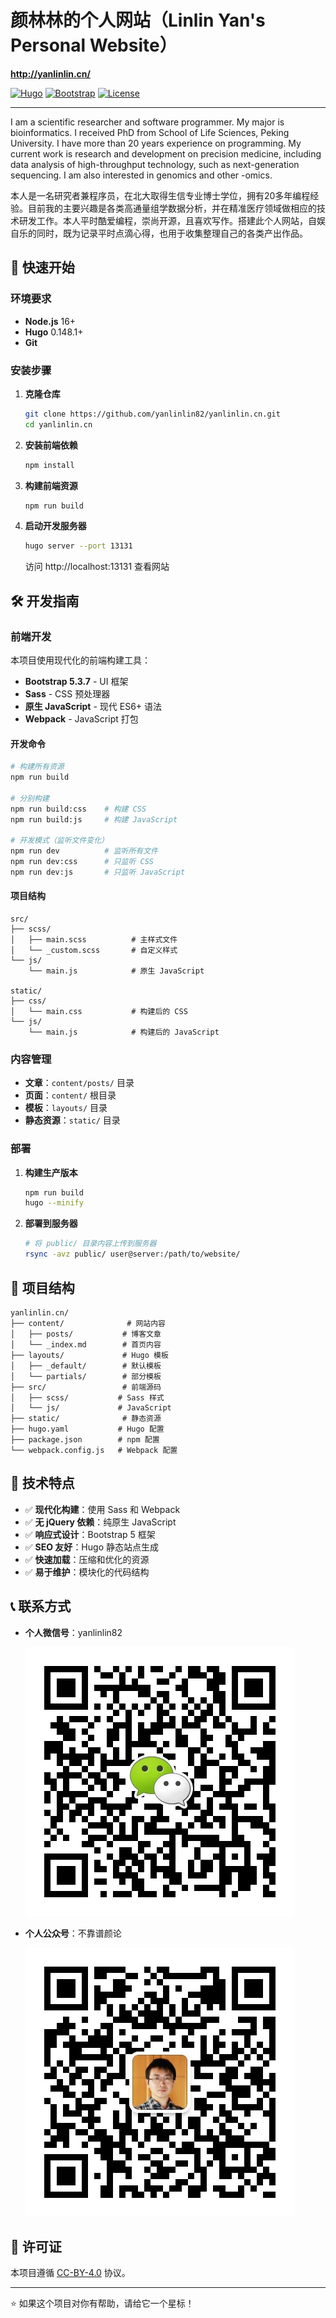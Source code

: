 # 颜林林的个人网站（Linlin Yan's Personal Website）

**http://yanlinlin.cn/**

[![Hugo](https://img.shields.io/badge/Hugo-0.148.1+-blue.svg)](https://gohugo.io/)
[![Bootstrap](https://img.shields.io/badge/Bootstrap-5.3.7-purple.svg)](https://getbootstrap.com/)
[![License](https://img.shields.io/badge/License-CC--BY--4.0-green.svg)](https://creativecommons.org/licenses/by/4.0/)

---

I am a scientific researcher and software programmer. My major is bioinformatics. I received PhD from School of Life Sciences, Peking University. I have more than 20 years experience on programming. My current work is research and development on precision medicine, including data analysis of high-throughput technology, such as next-generation sequencing. I am also interested in genomics and other -omics.

本人是一名研究者兼程序员，在北大取得生信专业博士学位，拥有20多年编程经验。目前我的主要兴趣是各类高通量组学数据分析，并在精准医疗领域做相应的技术研发工作。本人平时酷爱编程，崇尚开源，且喜欢写作。搭建此个人网站，自娱自乐的同时，既为记录平时点滴心得，也用于收集整理自己的各类产出作品。

## 🚀 快速开始

### 环境要求

- **Node.js** 16+ 
- **Hugo** 0.148.1+
- **Git**

### 安装步骤

1. **克隆仓库**

   ```bash
   git clone https://github.com/yanlinlin82/yanlinlin.cn.git
   cd yanlinlin.cn
   ```

2. **安装前端依赖**

   ```bash
   npm install
   ```

3. **构建前端资源**

   ```bash
   npm run build
   ```

4. **启动开发服务器**

   ```bash
   hugo server --port 13131
   ```

   访问 http://localhost:13131 查看网站

## 🛠️ 开发指南

### 前端开发

本项目使用现代化的前端构建工具：

- **Bootstrap 5.3.7** - UI 框架
- **Sass** - CSS 预处理器  
- **原生 JavaScript** - 现代 ES6+ 语法
- **Webpack** - JavaScript 打包

#### 开发命令

```bash
# 构建所有资源
npm run build

# 分别构建
npm run build:css    # 构建 CSS
npm run build:js     # 构建 JavaScript

# 开发模式（监听文件变化）
npm run dev          # 监听所有文件
npm run dev:css      # 只监听 CSS
npm run dev:js       # 只监听 JavaScript
```

#### 项目结构

```
src/
├── scss/
│   ├── main.scss          # 主样式文件
│   └── _custom.scss       # 自定义样式
└── js/
    └── main.js            # 原生 JavaScript

static/
├── css/
│   └── main.css           # 构建后的 CSS
└── js/
    └── main.js            # 构建后的 JavaScript
```

### 内容管理

- **文章**：`content/posts/` 目录
- **页面**：`content/` 根目录
- **模板**：`layouts/` 目录
- **静态资源**：`static/` 目录

### 部署

1. **构建生产版本**

   ```bash
   npm run build
   hugo --minify
   ```

2. **部署到服务器**

   ```bash
   # 将 public/ 目录内容上传到服务器
   rsync -avz public/ user@server:/path/to/website/
   ```

## 📁 项目结构

```
yanlinlin.cn/
├── content/              # 网站内容
│   ├── posts/           # 博客文章
│   └── _index.md        # 首页内容
├── layouts/             # Hugo 模板
│   ├── _default/        # 默认模板
│   └── partials/        # 部分模板
├── src/                 # 前端源码
│   ├── scss/           # Sass 样式
│   └── js/             # JavaScript
├── static/              # 静态资源
├── hugo.yaml           # Hugo 配置
├── package.json        # npm 配置
└── webpack.config.js   # Webpack 配置
```

## 🎨 技术特点

- ✅ **现代化构建**：使用 Sass 和 Webpack
- ✅ **无 jQuery 依赖**：纯原生 JavaScript
- ✅ **响应式设计**：Bootstrap 5 框架
- ✅ **SEO 友好**：Hugo 静态站点生成
- ✅ **快速加载**：压缩和优化的资源
- ✅ **易于维护**：模块化的代码结构

## 📞 联系方式

- **个人微信号**：yanlinlin82

  ![yanlinlin82](static/images/weixin_scancode.jpg)

- **个人公众号**：不靠谱颜论

  ![不靠谱颜论](static/images/bukaopuyanlun-qrcode.jpg)

## 📄 许可证

本项目遵循 [CC-BY-4.0](https://creativecommons.org/licenses/by/4.0/) 协议。

---

⭐ 如果这个项目对你有帮助，请给它一个星标！
